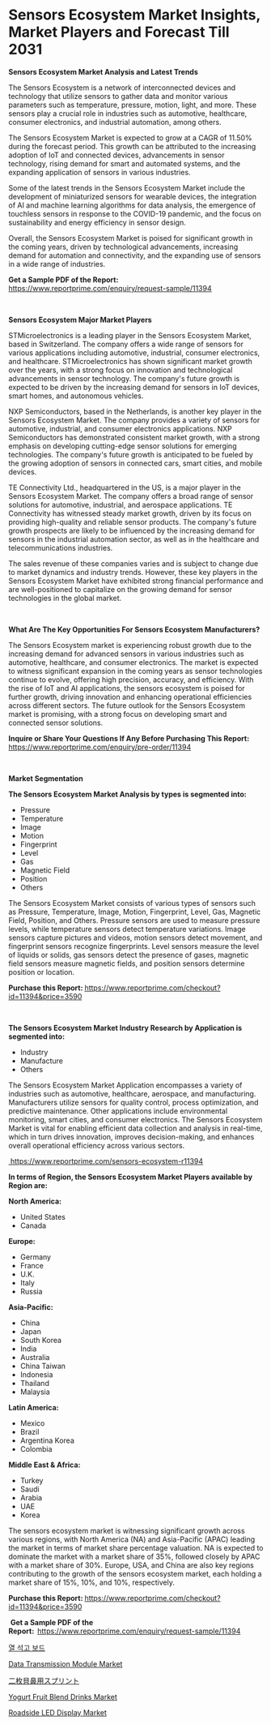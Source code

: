 <p><h1>Sensors Ecosystem Market Insights, Market Players and Forecast Till 2031</h1></p><p><strong>Sensors Ecosystem Market Analysis and Latest Trends</strong></p>
<p><p>The Sensors Ecosystem is a network of interconnected devices and technology that utilize sensors to gather data and monitor various parameters such as temperature, pressure, motion, light, and more. These sensors play a crucial role in industries such as automotive, healthcare, consumer electronics, and industrial automation, among others.</p><p>The Sensors Ecosystem Market is expected to grow at a CAGR of 11.50% during the forecast period. This growth can be attributed to the increasing adoption of IoT and connected devices, advancements in sensor technology, rising demand for smart and automated systems, and the expanding application of sensors in various industries.</p><p>Some of the latest trends in the Sensors Ecosystem Market include the development of miniaturized sensors for wearable devices, the integration of AI and machine learning algorithms for data analysis, the emergence of touchless sensors in response to the COVID-19 pandemic, and the focus on sustainability and energy efficiency in sensor design.</p><p>Overall, the Sensors Ecosystem Market is poised for significant growth in the coming years, driven by technological advancements, increasing demand for automation and connectivity, and the expanding use of sensors in a wide range of industries.</p></p>
<p><strong>Get a Sample PDF of the Report:&nbsp;</strong> <a href="https://www.reportprime.com/enquiry/request-sample/11394">https://www.reportprime.com/enquiry/request-sample/11394</a></p>
<p>&nbsp;</p>
<p><strong>Sensors Ecosystem Major Market Players</strong></p>
<p><p>STMicroelectronics is a leading player in the Sensors Ecosystem Market, based in Switzerland. The company offers a wide range of sensors for various applications including automotive, industrial, consumer electronics, and healthcare. STMicroelectronics has shown significant market growth over the years, with a strong focus on innovation and technological advancements in sensor technology. The company's future growth is expected to be driven by the increasing demand for sensors in IoT devices, smart homes, and autonomous vehicles.</p><p>NXP Semiconductors, based in the Netherlands, is another key player in the Sensors Ecosystem Market. The company provides a variety of sensors for automotive, industrial, and consumer electronics applications. NXP Semiconductors has demonstrated consistent market growth, with a strong emphasis on developing cutting-edge sensor solutions for emerging technologies. The company's future growth is anticipated to be fueled by the growing adoption of sensors in connected cars, smart cities, and mobile devices.</p><p>TE Connectivity Ltd., headquartered in the US, is a major player in the Sensors Ecosystem Market. The company offers a broad range of sensor solutions for automotive, industrial, and aerospace applications. TE Connectivity has witnessed steady market growth, driven by its focus on providing high-quality and reliable sensor products. The company's future growth prospects are likely to be influenced by the increasing demand for sensors in the industrial automation sector, as well as in the healthcare and telecommunications industries.</p><p>The sales revenue of these companies varies and is subject to change due to market dynamics and industry trends. However, these key players in the Sensors Ecosystem Market have exhibited strong financial performance and are well-positioned to capitalize on the growing demand for sensor technologies in the global market.</p></p>
<p>&nbsp;</p>
<p><strong>What Are The Key Opportunities For Sensors Ecosystem Manufacturers?</strong></p>
<p><p>The Sensors Ecosystem market is experiencing robust growth due to the increasing demand for advanced sensors in various industries such as automotive, healthcare, and consumer electronics. The market is expected to witness significant expansion in the coming years as sensor technologies continue to evolve, offering high precision, accuracy, and efficiency. With the rise of IoT and AI applications, the sensors ecosystem is poised for further growth, driving innovation and enhancing operational efficiencies across different sectors. The future outlook for the Sensors Ecosystem market is promising, with a strong focus on developing smart and connected sensor solutions.</p></p>
<p><strong>Inquire or Share Your Questions If Any Before Purchasing This Report:</strong> <a href="https://www.reportprime.com/enquiry/pre-order/11394">https://www.reportprime.com/enquiry/pre-order/11394</a></p>
<p>&nbsp;</p>
<p><strong>Market Segmentation</strong></p>
<p><strong>The Sensors Ecosystem Market Analysis by types is segmented into:</strong></p>
<p><ul><li>Pressure</li><li>Temperature</li><li>Image</li><li>Motion</li><li>Fingerprint</li><li>Level</li><li>Gas</li><li>Magnetic Field</li><li>Position</li><li>Others</li></ul></p>
<p><p>The Sensors Ecosystem Market consists of various types of sensors such as Pressure, Temperature, Image, Motion, Fingerprint, Level, Gas, Magnetic Field, Position, and Others. Pressure sensors are used to measure pressure levels, while temperature sensors detect temperature variations. Image sensors capture pictures and videos, motion sensors detect movement, and fingerprint sensors recognize fingerprints. Level sensors measure the level of liquids or solids, gas sensors detect the presence of gases, magnetic field sensors measure magnetic fields, and position sensors determine position or location.</p></p>
<p><strong>Purchase this Report:&nbsp;</strong><a href="https://www.reportprime.com/checkout?id=11394&price=3590">https://www.reportprime.com/checkout?id=11394&price=3590</a></p>
<p>&nbsp;</p>
<p><strong>The Sensors Ecosystem Market Industry Research by Application is segmented into:</strong></p>
<p><ul><li>Industry</li><li>Manufacture</li><li>Others</li></ul></p>
<p><p>The Sensors Ecosystem Market Application encompasses a variety of industries such as automotive, healthcare, aerospace, and manufacturing. Manufacturers utilize sensors for quality control, process optimization, and predictive maintenance. Other applications include environmental monitoring, smart cities, and consumer electronics. The Sensors Ecosystem Market is vital for enabling efficient data collection and analysis in real-time, which in turn drives innovation, improves decision-making, and enhances overall operational efficiency across various sectors.</p></p>
<p><a href="https://www.reportprime.com/sensors-ecosystem-r11394">&nbsp;https://www.reportprime.com/sensors-ecosystem-r11394</a></p>
<p><strong>In terms of Region, the Sensors Ecosystem Market Players available by Region are:</strong></p>
<p>
    <p> <strong> North America: </strong>
        <ul>
            <li>United States</li>
            <li>Canada</li>
        </ul>
        </p> 
    <p> <strong> Europe: </strong>
        <ul>
            <li>Germany</li>
            <li>France</li>
            <li>U.K.</li>
            <li>Italy</li>
            <li>Russia</li>
        </ul>
        </p> 
    <p> <strong> Asia-Pacific: </strong>
        <ul>
            <li>China</li>
            <li>Japan</li>
            <li>South Korea</li>
            <li>India</li>
            <li>Australia</li>
            <li>China Taiwan</li>
            <li>Indonesia</li>
            <li>Thailand</li>
            <li>Malaysia</li>
        </ul>
        </p> 
    <p> <strong> Latin America: </strong>
        <ul>
            <li>Mexico</li>
            <li>Brazil</li>
            <li>Argentina Korea</li>
            <li>Colombia</li>
        </ul>
        </p> 
    <p> <strong> Middle East & Africa: </strong>
        <ul>
            <li>Turkey</li>
            <li>Saudi</li>
            <li>Arabia</li>
            <li>UAE</li>
            <li>Korea</li>
        </ul>
    </p>
    </p>
<p><p>The sensors ecosystem market is witnessing significant growth across various regions, with North America (NA) and Asia-Pacific (APAC) leading the market in terms of market share percentage valuation. NA is expected to dominate the market with a market share of 35%, followed closely by APAC with a market share of 30%. Europe, USA, and China are also key regions contributing to the growth of the sensors ecosystem market, each holding a market share of 15%, 10%, and 10%, respectively.</p></p>
<p><strong>Purchase this Report: </strong><a href="https://www.reportprime.com/checkout?id=11394&price=3590">https://www.reportprime.com/checkout?id=11394&price=3590</a></p>
<p>&nbsp;<strong>Get a Sample PDF of the Report:&nbsp;&nbsp;</strong><a href="https://www.reportprime.com/enquiry/request-sample/11394">https://www.reportprime.com/enquiry/request-sample/11394</a></p>
<p><strong></strong></p>
<p><p><a href="https://github.com/vs10l4sfg5c/Market-Research-Report-List-1/blob/main/827267924091.md">열 석고 보드</a></p><p><a href="https://www.linkedin.com/pulse/data-transmission-module-market-outlook-industry-overview-hzu7c?trackingId=YZ0bcZF53cX%2BkFzangKj0Q%3D%3D">Data Transmission Module Market</a></p><p><a href="https://github.com/avbqbctihcbe2/Market-Research-Report-List-1/blob/main/724080425794.md">二枚貝鼻用スプリント</a></p><p><a href="https://github.com/bmorecock/Market-Research-Report-List-2/blob/main/yogurt-fruit-blend-drinks-market.md">Yogurt Fruit Blend Drinks Market</a></p><p><a href="https://www.linkedin.com/pulse/roadside-led-display-market-size-trends-complete-industry-8d54c?trackingId=ayG1YSaykhsCVyQR4Hu0xA%3D%3D">Roadside LED Display Market</a></p></p>